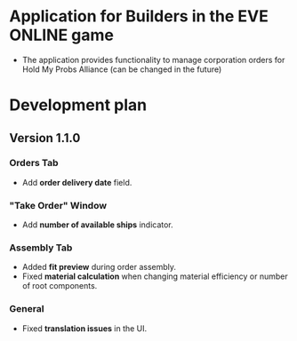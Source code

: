 # Application for Builders in the EVE ONLINE game

* The application provides functionality to manage corporation orders for Hold My Probs Alliance (can be changed in the
  future)

# Development plan

## Version 1.1.0 

### Orders Tab
- Add **order delivery date** field.
### "Take Order" Window
- Add **number of available ships** indicator.
### Assembly Tab
- Added **fit preview** during order assembly.
- Fixed **material calculation** when changing material efficiency or number of root components.
### General
- Fixed **translation issues** in the UI.